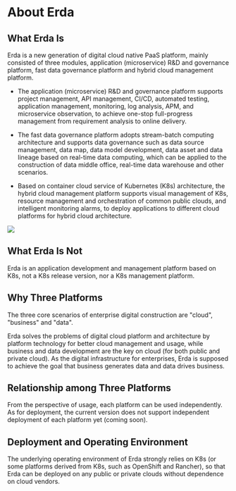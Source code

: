 # About Erda

## What Erda Is

Erda is a new generation of digital cloud native PaaS platform, mainly consisted of three modules, application (microservice) R&D and governance platform, fast data governance platform and hybrid cloud management platform.

* The application (microservice) R&D and governance platform supports project management, API management, CI/CD, automated testing, application management, monitoring, log analysis, APM, and microservice observation, to achieve one-stop full-progress management from requirement analysis to online delivery.

* The fast data governance platform adopts stream-batch computing architecture and supports data governance such as data source management, data map, data model development, data asset and data lineage based on real-time data computing, which can be applied to the construction of data middle office, real-time data warehouse and other scenarios.

* Based on container cloud service of Kubernetes (K8s) architecture, the hybrid cloud management platform supports visual management of K8s, resource management and orchestration of common public clouds, and intelligent monitoring alarms, to deploy applications to different cloud platforms for hybrid cloud architecture.

![](http://terminus-paas.oss-cn-hangzhou.aliyuncs.com/paas-doc/2021/11/24/ede2eab3-bb14-4ed4-9787-5f18ce6d8c63.png)

## What Erda Is Not

Erda is an application development and management platform based on K8s, not a K8s release version, nor a K8s management platform.

## Why Three Platforms

The three core scenarios of enterprise digital construction are "cloud", "business" and "data".

Erda solves the problems of digital cloud platform and architecture by platform technology for better cloud management and usage, while business and data development are the key on cloud (for both public and private cloud). As the digital infrastructure for enterprises, Erda is supposed to achieve the goal that business generates data and data drives business.

## Relationship among Three Platforms

From the perspective of usage, each platform can be used independently. As for deployment, the current version does not support independent deployment of each platform yet (coming soon).

## Deployment and Operating Environment

The underlying operating environment of Erda strongly relies on K8s (or some platforms derived from K8s, such as OpenShift and Rancher), so that Erda can be deployed on any public or private clouds without dependence on cloud vendors.
